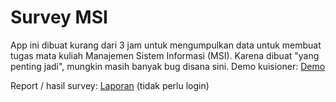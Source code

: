 # Survey MSI

App ini dibuat kurang dari 3 jam untuk mengumpulkan data untuk membuat tugas mata kuliah Manajemen Sistem Informasi (MSI). Karena dibuat "yang penting jadi", mungkin masih banyak bug disana sini.
Demo kuisioner: [Demo](https://jurnalmms.web.id/survey-msi)

Report / hasil survey: [Laporan](https://jurnalmms.web.id/survey-msi/index.php/report) (tidak perlu login)
